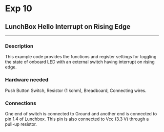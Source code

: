 # Exp 10 
## LunchBox Hello Interrupt on Rising Edge
___

### Description

This example code provides the functions and register settings for toggling the state of onboard LED with an external switch having interrupt on rising edge.

### Hardware needed

Push Button Switch, Resistor (1 kohm), Breadboard, Connecting wires.

### Connections

One end of switch is connected to Ground and another end is connected to pin 1.4 of Lunchbox. This pin is also connected to Vcc (3.3 V) through a pull-up resistor.

